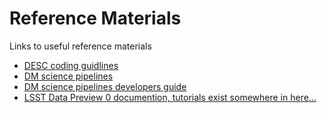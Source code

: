# Reference Materials

Links to useful reference materials
- [DESC coding guidlines](https://lsstdesc.org/assets/pdf/docs/DESC_Coding_Guidelines_latest.pdf)
- [DM science pipelines](https://pipelines.lsst.io/)
- [DM science pipelines developers guide](https://developer.lsst.io/)
- [LSST Data Preview 0 documention, tutorials exist somewhere in here…](https://dp0.lsst.io/index.html)
